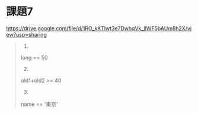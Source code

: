 # 課題7
https://drive.google.com/file/d/1RO_kKTlwt3e7DwhqVk_llWF5bAUm8h2X/view?usp=sharing


>1.
>long == 50
>
>2.
>old1+old2 >= 40
>
>3.
>name == '東京'
